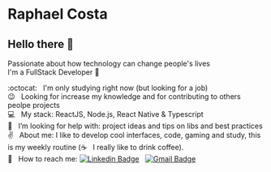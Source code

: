 # Raphael Costa

## Hello there 👋
Passionate about how technology can change people's lives\
I'm a FullStack Developer :rocket:

 :octocat:  &nbsp; I'm only studying right now (but looking for a job)\
 :wink: &nbsp; Looking for increase my knowledge and for contributing to others peolpe projects\
 :computer: &nbsp; My stack: ReactJS, Node.js, React Native & Typescript\
 :mag_right: &nbsp; I’m looking for help with: project ideas and tips on libs and best practices \
 :v: &nbsp; About me: I like to develop cool interfaces, code, gaming and study, this is my weekly routine (:coffee: &nbsp; I really like to drink coffee).\
 :email: &nbsp; How to reach me: [![Linkedin Badge](https://img.shields.io/badge/-RaphaelCosta-6633cc?style=flat-square&logo=Linkedin&logoColor=white&link=https://www.linkedin.com/in/raphael-costa-4948aa1aa/)](https://www.linkedin.com/in/raphael-costa-4948aa1aa/)
 &nbsp;
 [![Gmail Badge](https://img.shields.io/badge/-raphael.costa21@hotmail.com-6633cc?style=flat-square&logo=Gmail&logoColor=white&link=mailto:raphael.costa21@hotmail.com)](mailto:raphael.costa21@hotmail.com)
